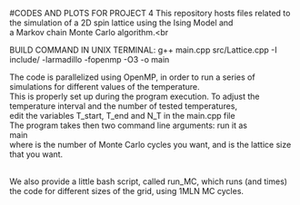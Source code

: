 #CODES AND PLOTS FOR PROJECT 4
This repository hosts files related to the simulation of a 2D spin lattice using the Ising Model and<br>
a Markov chain Monte Carlo algorithm.<br<br>

BUILD COMMAND IN UNIX TERMINAL: g++ main.cpp src/Lattice.cpp -I include/ -larmadillo -fopenmp -O3 -o main <br>

The code is parallelized using OpenMP, in order to run a series of simulations for different values of the temperature.<br>
This is properly set up during the program execution. To adjust the temperature interval and the number of tested temperatures,<br>
edit the variables  T_start, T_end and N_T in the main.cpp file<br>
The program takes then two command line arguments: run it as<br>
main <Ncycles> <L> <br>
where <Ncycles> is the number of Monte Carlo cycles you want, and <L> is the lattice size that you want.<br><br>


We also provide a little bash script, called run_MC, which runs (and times) the code for different sizes of the grid, using 1MLN MC cycles.<br>








